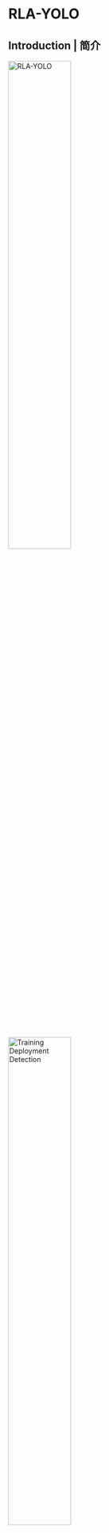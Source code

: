 # RLA-YOLO

## Introduction | 简介
<img src="images/RLA-YOLO.png" alt="RLA-YOLO" width="50%" style="max-width: 100%; height: auto;">
<img src="images/Training_Deployment_Detection.png" alt="Training Deployment Detection" width="50%" style="max-width: 100%; height: auto;">

Steel plate surface defect detection faces significant challenges, including frequent missed detections, false detections, and slow processing speeds. To address these issues, we propose **RLA-YOLO**, an improved defect detection model based on YOLOv8n. RLA-YOLO integrates three key innovations to enhance receptive field awareness, optimize multi-scale feature extraction, and improve loss function effectiveness.

钢板表面缺陷检测面临诸多挑战，包括漏检、误检和处理速度慢等问题。为了解决这些问题，我们提出了**RLA-YOLO**，一种基于 YOLOv8n 改进的缺陷检测模型。RLA-YOLO 通过三个关键创新，提高感受野感知能力、优化多尺度特征提取，并改进损失函数的有效性。

可以这样补充你的 **Repository Content / 仓库内容**，保持中英文对照风格，同时说明数据集结构和下载链接：

---

## Repository Content | 仓库内容

This repository provides the implementation of the three key modules proposed in RLA-YOLO:

1. **Adaptive Parameter-sharing Dilated Pyramid (APSDP)** (Only **PSDP** module is provided)
2. **C2f-Res-DRB** (Include Res-DRB)
3. **BSE-Loss**

Users can integrate these modules into their own YOLO-based models to enhance defect detection performance.

Two datasets used in our experiments are also provided. Each dataset includes both **images and corresponding annotation files**, organized as follows:

* **origin/**: original images and their labels
* **augmented/**: images after data augmentation and corresponding updated labels
* **classified/**: images organized by class, with corresponding labels

⚠️ Datasets will be available soon! They are large and are currently being uploaded.
The datasets can be downloaded from this link: **XXX**


本仓库提供了 RLA-YOLO 提出的三个主要创新模块的实现：

1. **自适应参数共享膨胀金字塔模块（APSDP）**（仅提供 **PSDP** 模块）
2. **C2f-Res-DRB**（包含 Res-DRB 残差膨胀重参数块）
3. **BSE-Loss 自适应损失函数**

本实验所用的两个数据集也提供下载，每个数据集包含 **图片及对应标注文件**，结构如下：

* **origin/**：原始图片及其标注
* **augmented/**：数据增强后的图片及相应更新的标注
* **classified/**：按类别整理的图片及对应标注

⚠️ 数据集将很快提供！数据较大，目前正在上传中。

---

## Key Modules | 关键模块

### 1. Adaptive Parameter-sharing Dilated Pyramid (APSDP) 
<img src="images/APSDP.png" alt="APSDP" width="50%" style="max-width: 100%; height: auto;">

The **APSDP module** replaces the conventional Spatial Pyramid Pooling - Fast (SPPF) module, incorporating:

- **Parameter-sharing Dilated Convolution (PSD-Conv):** Expands the receptive field efficiently while reducing redundant parameters.
- **Adaptive Fine-grained Channel Attention (AFGC-Attention):** Enhances feature extraction by dynamically refining channel-wise representations. (*AFGC-Attention module is obtained from **[UBRFC-Net](https://github.com/Lose-Code/UBRFC-Net?utm_source=chatgpt.com)**.*)

**APSDP 模块**替代了传统的 Spatial Pyramid Pooling - Fast (SPPF) 模块，主要包括：

- **参数共享膨胀卷积（PSD-Conv）：** 在减少冗余参数的同时，有效扩展感受野。
- **自适应细粒度通道注意力（AFGC-Attention）：** 通过动态优化通道级特征表示，增强特征提取能力。（*AFGC-Attention 模块来源于 **[UBRFC-Net](https://github.com/Lose-Code/UBRFC-Net?utm_source=chatgpt.com)**。*）

This module significantly improves the model's capability to capture both global and local defect features.

该模块显著增强了模型捕捉全局和局部缺陷特征的能力。

**Note:** This repository only provides the **PSDP** module.

**注意：** 本仓库仅提供 **PSDP** 模块。

### 2. C2f-Res-DRB
<img src="images/C2F-Res-DRB.png" alt="C2F-Res-DRB" width="50%" style="max-width: 100%; height: auto;">

The **Res-DRB module** is designed to replace the Bottleneck in the Coarse-to-Fine (C2F) module, featuring:

- **Dilated Reparam Block (DRB):** Enables enhanced multi-scale feature extraction and long-range dependency modeling.
- **Residual Connection Mechanism:** Preserves important feature information and improves gradient flow.

**Res-DRB 模块**替代了 Coarse-to-Fine（C2F）模块中的 Bottleneck 结构，主要包括：

- **膨胀重参数块（DRB）：** 增强多尺度特征提取能力，并优化长距离依赖建模。
- **残差连接机制：** 保留重要特征信息，并改善梯度流动。

This module enhances the detection of complex defects, particularly those with varying shapes and scales.

该模块提高了对复杂缺陷的检测能力，特别是形态和尺度变化较大的缺陷。

### 3. BSE-Loss: An Adaptive Loss Function

To tackle sample imbalance issues in defect detection, we introduce **BSE-Loss**, which replaces the traditional Binary Cross-Entropy Loss (BCE-Loss) by incorporating:

- **Slide Weighting Function:** Adjusts weights dynamically to emphasize hard-to-classify samples.
- **Exponentially Weighted Moving Average (EWMA):** Stabilizes weight adjustments and improves learning efficiency.

为了解决缺陷检测中的样本不均衡问题，我们引入了 **BSE-Loss**，它替代了传统的二元交叉熵损失（BCE-Loss），并引入以下机制：

- **滑动加权函数：** 动态调整样本权重，增强对难分类样本的关注。
- **指数加权移动平均（EWMA）：** 稳定权重调整，提高学习效率。

This loss function significantly enhances the model's ability to learn from challenging samples, leading to better detection performance.

该损失函数大幅提升了模型对挑战性样本的学习能力，从而提高检测性能。

## Performance Evaluation | 性能评估

#### Experiment Environment | 实验环境  
The experiment was conducted on a local server with the following configuration:  

- **GPU**: RTX 2080 Ti (11GB)  
- **CPU**: Intel(R) Core(TM) i7-9800X  
- **RAM**: 64GB  
- **Operating System**: Windows 10  
- **Software Environment**: Python 3.11, PyTorch 2.2.2, CUDA 12.1  

实验在本地服务器上进行，具体配置如下：  

- **GPU**：RTX 2080 Ti（11GB）  
- **CPU**：Intel(R) Core(TM) i7-9800X  
- **内存**：64GB  
- **操作系统**：Windows 10  
- **软件环境**：Python 3.11、PyTorch 2.2.2、CUDA 12.1  

---  

### NEU-DET Dataset Results | NEU-DET 数据集结果
RLA-YOLO was validated on the **NEU-DET** dataset, achieving:

- **mAP50: 0.763** (outperforming existing methods)
- **Computational Overhead: 7.5 GFLOPs** (efficient processing)
- **Detection Speed: 105.4 FPS** (real-time capability)

我们在 **NEU-DET** 数据集上验证了 RLA-YOLO，并取得了以下结果：

- **mAP50: 0.763**（优于现有方法）
- **计算开销：7.5 GFLOPs**（高效处理）
- **检测速度：105.4 FPS**（实时检测能力）

#### Detection Visualization | 检测可视化对比
Below is the detection comparison on the **NEU-DET** dataset, where RLA-YOLO demonstrates improved detection accuracy.

以下是 **NEU-DET** 数据集上的检测结果对比，RLA-YOLO 在目标识别上表现更优。

<img src="images/YOLOv8n_vs_Ours_NEU-DET.png" alt="YOLOv8n vs Ours on NEU-DET" width="60%" style="max-width: 100%; height: auto;">

---

### GC10-DET Dataset Results | GC10-DET 数据集结果
Further experiments on the **GC10-DET** dataset confirmed the model's improved detection accuracy.

进一步的实验表明，在 **GC10-DET** 数据集上，该模型的检测精度也得到了提升。

#### Detection Visualization | 检测可视化对比
The following visualization illustrates the detection performance on the **GC10-DET** dataset.

以下是 **GC10-DET** 数据集的目标检测结果可视化对比。

<img src="images/YOLOv8n_vs_Ours_GC10-DET.png" alt="YOLOv8n vs Ours on GC10-DET" width="60%" style="max-width: 100%; height: auto;">
